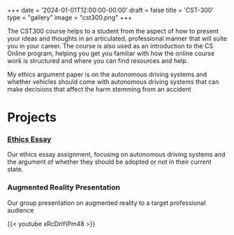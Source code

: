 +++
date = '2024-01-01T12:00:00-00:00'
draft = false
title = 'CST-300'
type = "gallery"
image = "cst300.png"
+++

The CST300 course helps to a student from the aspect of how to present your ideas and thoughts in an articulated, professional manner that will suite you in your career.  The course is also used as an introduction to the CS Online program, helping you get you familiar with how the online course work is structured and where you can find resources and help.

My ethics argument paper is on the autonomous driving systems and whether vehicles should come with autonomous driving systems that can
make decisions that affect the harm stemming from an accident

# Projects

### [Ethics Essay](/file/stanford_essay.pdf)
Our ethics essay assignment, focusing on autonomous driving systems and the argument of whether they should be adopted or not in their current state.

### Augmented Reality Presentation
Our group presentation on augmented reality to a target professional audience 

{{< youtube xRcDnYiPm48 >}}​
